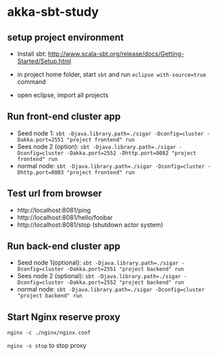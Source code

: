 akka-sbt-study
==============

setup project environment
--------------------------

* Install sbt: http://www.scala-sbt.org/release/docs/Getting-Started/Setup.html
* in project home folder, start `sbt` and run `eclipse with-source=true` command

* open eclipse, import all projects

Run front-end cluster app
--------------------------

* Seed node 1:
`sbt -Djava.library.path=./sigar -Dconfig=cluster -Dakka.port=2551 "project frontend" run`
* Sees node 2 (option):
`sbt -Djava.library.path=./sigar -Dconfig=cluster -Dakka.port=2552 -Dhttp.port=8082 "project frontend" run`
* normal node:
`sbt -Djava.library.path=./sigar -Dconfig=cluster -Dhttp.port=8083 "project frontend" run`

Test url from browser
---------------------

* http://localhost:8081/ping
* http://localhost:8081/hello/foobar
* http://localhost:8081/stop (shutdown actor system)

Run back-end cluster app
-------------------------

* Seed node 1(optional):
`sbt -Djava.library.path=./sigar -Dconfig=cluster -Dakka.port=2551 "project backend" run`
* Sees node 2 (optional):
`sbt -Djava.library.path=./sigar -Dconfig=cluster -Dakka.port=2552 "project backend" run`
* normal node:
`sbt -Djava.library.path=./sigar -Dconfig=cluster "project backend" run`

Start Nginx reserve proxy
--------------------------

`nginx -c ./nginx/nginx.conf`

`nginx -s stop` to stop proxy
